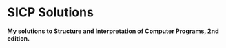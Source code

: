 # SICP Solutions

**My solutions to Structure and Interpretation of Computer Programs, 2nd edition.**

